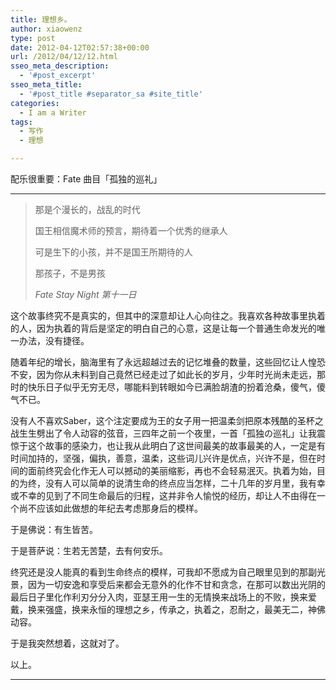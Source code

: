 ```yaml
---
title: 理想乡。
author: xiaowenz
type: post
date: 2012-04-12T02:57:38+00:00
url: /2012/04/12/12.html
sseo_meta_description:
  - '#post_excerpt'
sseo_meta_title:
  - '#post_title #separator_sa #site_title'
categories:
  - I am a Writer
tags:
  - 写作
  - 理想

---
```

配乐很重要：Fate 曲目「孤独的巡礼」

<hr class="wp-block-separator" />

<blockquote class="wp-block-quote">
  <p>
    那是个漫长的，战乱的时代
  </p>
  
  <p>
    国王相信魔术师的预言，期待着一个优秀的继承人
  </p>
  
  <p>
    可是生下的小孩，并不是国王所期待的人
  </p>
  
  <p>
    那孩子，不是男孩
  </p>
  
  <p>
  </p>
  
  <cite>Fate Stay Night 第十一日</cite>
</blockquote>

这个故事终究不是真实的，但其中的深意却让人心向往之。我喜欢各种故事里执着的人，因为执着的背后是坚定的明白自己的心意，这是让每一个普通生命发光的唯一办法，没有捷径。

随着年纪的增长，脑海里有了永远超越过去的记忆堆叠的数量，这些回忆让人惶恐不安，因为你从未料到自己竟然已经走过了如此长的岁月，少年时光尚未走远，那时的快乐日子似乎无穷无尽，哪能料到转眼如今已满脸胡渣的扮着沧桑，傻气，傻气不已。

没有人不喜欢Saber，这个注定要成为王的女子用一把温柔剑把原本残酷的圣杯之战生生劈出了令人动容的弦音，三四年之前一个夜里，一首「孤独の巡礼」让我震惊于这个故事的感染力，也让我从此明白了这世间最美的故事最美的人，一定是有时间加持的，坚强，偏执，善意，温柔，这些词儿兴许是优点，兴许不是，但在时间的面前终究会化作无人可以撼动的美丽缩影，再也不会轻易泯灭。执着为始，目的为终，没有人可以简单的说清生命的终点应当怎样，二十几年的岁月里，我有幸或不幸的见到了不同生命最后的归程，这并非令人愉悦的经历，却让人不由得在一个尚不应该如此做想的年纪去考虑那身后的模样。

于是佛说：有生皆苦。

于是菩萨说：生若无苦楚，去有何安乐。

终究还是没人能真的看到生命终点的模样，可我却不愿成为自己眼里见到的那副光景，因为一切安逸和享受后来都会无意外的化作不甘和贪念，在那可以数出光阴的最后日子里化作利刃分分入肉，亚瑟王用一生的无情换来战场上的不败，换来爱戴，换来强盛，换来永恒的理想之乡，传承之，执着之，忍耐之，最美无二，神佛动容。

于是我突然想着，这就对了。

以上。

<hr class="wp-block-separator" />